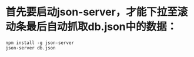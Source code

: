 # 首先要启动json-server，才能下拉至滚动条最后自动抓取db.json中的数据：

```
npm install -g json-server
json-server db.json
```

